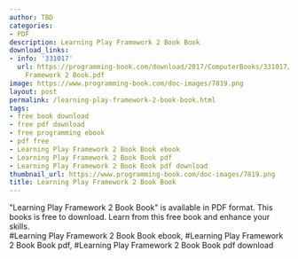 ```yaml
---
author: TBD
categories:
- PDF
description: Learning Play Framework 2 Book Book
download_links:
- info: '331017'
  url: https://programming-book.com/download/2017/ComputerBooks/331017/Learning Play
    Framework 2 Book.pdf
image: https://www.programming-book.com/doc-images/7819.png
layout: post
permalink: /learning-play-framework-2-book-book.html
tags:
- free book download
- free pdf download
- free programming ebook
- pdf free
- Learning Play Framework 2 Book Book ebook
- Learning Play Framework 2 Book Book pdf
- Learning Play Framework 2 Book Book pdf download
thumbnail_url: https://www.programming-book.com/doc-images/7819.png
title: Learning Play Framework 2 Book Book
---
```


 
<div class="item-desc text-justify">
  "Learning Play Framework 2 Book Book" is available in PDF format. This books is free to download. Learn from this free book and enhance your skills.
  <br>
  #Learning Play Framework 2 Book Book ebook, #Learning Play Framework 2 Book Book pdf, #Learning Play Framework 2 Book Book pdf download
</div>